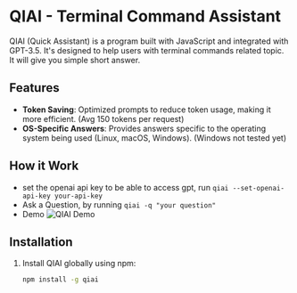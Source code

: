 # QIAI - Terminal Command Assistant

QIAI (Quick Assistant) is a program built with JavaScript and integrated with GPT-3.5. It's designed to help users with terminal commands related topic. It will give you simple short answer.

## Features
- **Token Saving**: Optimized prompts to reduce token usage, making it more efficient. (Avg 150 tokens per request)
- **OS-Specific Answers**: Provides answers specific to the operating system being used (Linux, macOS, Windows). (Windows not tested yet)

## How it Work
- set the openai api key to be able to access gpt, run `qiai --set-openai-api-key your-api-key`
- Ask a Question, by running `qiai -q "your question"`
- Demo
![QIAI Demo](./demo.gif)

## Installation
1. Install QIAI globally using npm:
   ```bash
   npm install -g qiai
   ```
